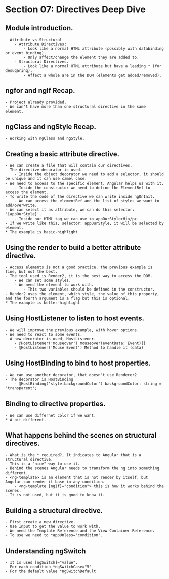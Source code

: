 # Section 07: Directives Deep Dive

## Module introduction.

    - Attribute vs Structural
        - Attribute Directives:
            - Look like a normal HTML attribute (possibly with databinding or event binding).
            - Only affect/change the element they are added to.
        - Structural Directives.
            - Look like a normal HTML attribute but have a leading * (for desugaring).
            - Affect a whole are in the DOM (elements get added/removed).

## ngfor and ngIf Recap.

    - Project already provided.
    - We can't have more than one structural directive in the same element.

## ngClass and ngStyle Recap.

    - Working with ngClass and ngStyle.

## Creating a basic attribute directive.

    - We can create a file that will contain our directives.
    - The directive decorator is used.
        - Inside the object decorator we need to add a selector, it should be unique and it can use camel case.
    - We need to access to the specific element, Angular helps us with it.
        - Inside the constructor we need to define the ElementRef to access the element.
    - To write the code of the directive we can write inside ngOnInit.
        - We can access the elementRef and the list of styles we want to add/overwrite.
    - We can select it as attribute, we can do this selector: '[appOurStyle]'.
        - Inside our HTML tag we can use <p appOurStyle>Hi</p>.
    - If we write like this, selector: appOurStyle, it will be selected by element.
    * The example is basic-highlight

## Using the render to build a better attribute directive.

    - Access elements is not a good practice, the previous example is fine, but not the best.
    - The tool used is Render2, it is the best way to access the DOM.
        - We can set some styles.
        - We need the element to work with.
            - This two variables should be defined in the constructor.
    - Render2 uses the element, which style, the value of this property, and the fourth argument is a flag but this is optional.
    * The example is better-highlight

## Using HostListener to listen to host events.

    - We will improve the previous example, with hover options.
    - We need to react to some events.
    - A new decorator is used, HostListener.
        - @HostListener('mouseover') mouseover(eventData: Event){}
        - @HostListener('Mouse Event') Method to handle it (data)

## Using HostBinding to bind to host properties.

    - We can use another decorator, that doesn't use Renderer2
    - The decorator is HostBinding
        - @HostBinding('style.backgroundColor') backgroundColor: string = 'transparent';

## Binding to directive properties.

    - We can use differnet color if we want.
    * A bit different.

## What happens behind the scenes on structural directives.

    - What is the * required?, It indicates to Angular that is a structural directive.
    - This is a "nice" way to use it.
    - Behind the scenes Angular needs to transform the ng into something different.
    - <ng-template> is an element that is not render by itself, but Angular can render it base in any condition.
        - <ng-template [ngIf]="condition"> this is how it works behind the scenes.
    - It is not used, but it is good to know it.

## Building a structural directive.

    - First create a new directive.
    - Use Input to get the value to work with.
    - We need the Template Reference and the View Container Reference.
    - To use we need to *appUnless='condition'.

## Understanding ngSwitch

    - It is used [ngSwitch]="value".
    - For each condition *ngSwitchCase="5"
    - For the default value *ngSwitchDefault
